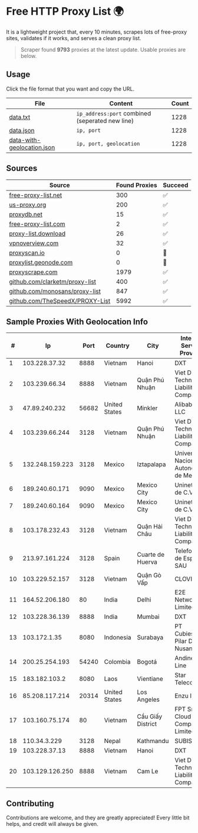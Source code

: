 
# Free HTTP Proxy List 🌍

It is a lightweight project that, every 10 minutes, scrapes lots of free-proxy sites, validates if it works, and serves a clean proxy list.


> Scraper found **9793** proxies at the latest update. Usable proxies are below.

## Usage

Click the file format that you want and copy the URL.


|File|Content|Count|
|----|-------|-----|
|[data.txt](https://raw.githubusercontent.com/themiralay/Proxy-List-World/master/data.txt)|`ip_address:port` combined (seperated new line)|1228|
|[data.json](https://raw.githubusercontent.com/themiralay/Proxy-List-World/master/data.json)|`ip, port`|1228|
|[data-with-geolocation.json](https://raw.githubusercontent.com/themiralay/Proxy-List-World/master/data-with-geolocation.json)|`ip, port, geolocation`|1228|

## Sources

|Source|Found Proxies|Succeed|
|------|-------------|-------|
|[free-proxy-list.net](https://free-proxy-list.net)|300|✅|
|[us-proxy.org](https://www.us-proxy.org)|200|✅|
|[proxydb.net](http://proxydb.net)|15|✅|
|[free-proxy-list.com](https://free-proxy-list.com/?page=&port=&type%5B%5D=http&type%5B%5D=https&up_time=0&search=Search)|2|✅|
|[proxy-list.download](https://www.proxy-list.download/HTTP)|26|✅|
|[vpnoverview.com](https://vpnoverview.com/privacy/anonymous-browsing/free-proxy-servers)|32|✅|
|[proxyscan.io](https://www.proxyscan.io)|0|🚫|
|[proxylist.geonode.com](https://proxylist.geonode.com/api/proxy-list?limit=300&page=1&sort_by=lastChecked&sort_type=desc&protocols=http,https)|0|🚫|
|[proxyscrape.com](https://api.proxyscrape.com/v2/?request=displayproxies&protocol=http&timeout=10000&country=all&ssl=all&anonymity=all)|1979|✅|
|[github.com/clarketm/proxy-list](https://raw.githubusercontent.com/clarketm/proxy-list/master/proxy-list-raw.txt)|400|✅|
|[github.com/monosans/proxy-list](https://raw.githubusercontent.com/monosans/proxy-list/main/proxies/http.txt)|847|✅|
|[github.com/TheSpeedX/PROXY-List](https://raw.githubusercontent.com/TheSpeedX/PROXY-List/master/http.txt)|5992|✅|


## Sample Proxies With Geolocation Info

|#|Ip|Port|Country|City|Internet Service Provider|
|-|--|----|-------|----|-------------------------|
|1|103.228.37.32|8888|Vietnam|Hanoi|DXT|
|2|103.239.66.34|8888|Vietnam|Quận Phú Nhuận|Viet Digital Technology Liability Company|
|3|47.89.240.232|56682|United States|Minkler|Alibaba.com LLC|
|4|103.239.66.244|3128|Vietnam|Quận Phú Nhuận|Viet Digital Technology Liability Company|
|5|132.248.159.223|3128|Mexico|Iztapalapa|Universidad Nacional Autonoma de Mexico|
|6|189.240.60.171|9090|Mexico|Mexico City|Uninet S.A. de C.V.|
|7|189.240.60.164|9090|Mexico|Mexico City|Uninet S.A. de C.V.|
|8|103.178.232.43|3128|Vietnam|Quận Hải Châu|Viet Digital Technology Liability Company|
|9|213.97.161.224|3128|Spain|Cuarte de Huerva|Telefonica de Espana SAU|
|10|103.229.52.157|3128|Vietnam|Quận Gò Vấp|CLOVIET|
|11|164.52.206.180|80|India|Delhi|E2E Networks Limited|
|12|103.228.36.139|8888|India|Mumbai|DXT|
|13|103.172.1.35|8080|Indonesia|Surabaya|PT Cubiespot Pilar Data Nusantara|
|14|200.25.254.193|54240|Colombia|Bogotá|Andinet ON Line|
|15|183.182.103.2|8080|Laos|Vientiane|Star Telecom|
|16|85.208.117.214|20314|United States|Los Angeles|Enzu Inc|
|17|103.160.75.174|80|Vietnam|Cầu Giấy District|FPT Smart Cloud Company Limited|
|18|110.34.3.229|3128|Nepal|Kathmandu|SUBISU C7|
|19|103.228.37.13|8888|Vietnam|Hanoi|DXT|
|20|103.129.126.250|8888|Vietnam|Cam Le|Viet Digital Technology Liability Company|



## Contributing

Contributions are welcome, and they are greatly appreciated! Every
little bit helps, and credit will always be given.

